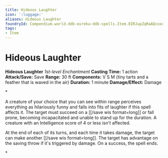 ```yaml
---
title: Hideous Laughter
icon: ':luggage:'
aliases: Hideous Laughter
foundryId: Compendium.world.ddb-eureka-ddb-spells.Item.8IRJupZqRaAQcoxd
tags:
- Item
---
```


# Hideous Laughter

**Hideous Laughter**
_1st-level Enchantment_
**Casting Time:** 1 action
**Attack/Save:** Save
**Range:** 30 ft
**Components:** V S M (tiny tarts and a feather that is waved in the air)
**Duration:** 1 minute
**Damage/Effect:** Damage

*<p>A creature of your choice that you can see within range perceives everything as hilariously funny and falls into fits of laughter if this spell affects it. The target must succeed on a [[/save wis format=long]] or fall prone, becoming incapacitated and unable to stand up for the duration. A creature with an Intelligence score of 4 or less isn't affected.

At the end of each of its turns, and each time it takes damage, the target can make another [[/save wis format=long]]. The target has advantage on the saving throw if it's triggered by damage. On a success, the spell ends.</p>*